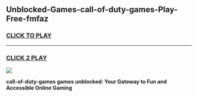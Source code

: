 
## Unblocked-Games-call-of-duty-games-Play-Free-fmfaz
<h3>
<a href="https://premium76.site?title=call-of-duty-games&ref=24M">CLICK TO PLAY</a></h3>
<hr>

<h3>
<a href="https://premium76.site?title=call-of-duty-games&ref=24M">CLICK 2 PLAY</a>
  
</h3>

<a href="https://premium76.site?title=call-of-duty-games&ref=24M"><img src="https://clearcache.store/games.png"></a>


**call-of-duty-games games unblocked: Your Gateway to Fun and Accessible Online Gaming**
